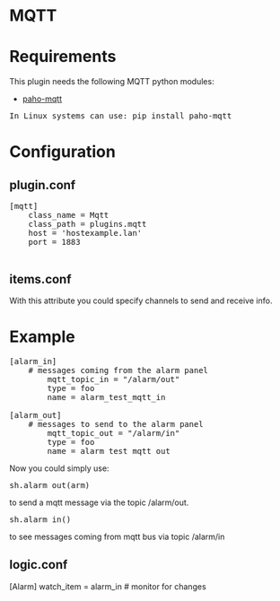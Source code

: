 # MQTT

Requirements
============
This plugin needs the following MQTT python modules:

   * [paho-mqtt](https://pypi.python.org/pypi/paho-mqtt)

<pre>In Linux systems can use: pip install paho-mqtt </pre>

Configuration
=============

plugin.conf
-----------
<pre>
[mqtt]
    class_name = Mqtt
    class_path = plugins.mqtt
    host = 'hostexample.lan'
    port = 1883
    
</pre>


items.conf
--------------

With this attribute you could specify channels to send and receive info.

# Example
<pre>
[alarm_in]
	# messages coming from the alarm panel
        mqtt_topic_in = "/alarm/out"
        type = foo
        name = alarm_test_mqtt_in

[alarm_out]
	# messages to send to the alarm panel
        mqtt_topic_out = "/alarm/in"
        type = foo
        name = alarm_test_mqtt_out
</pre>

Now you could simply use:
<pre>sh.alarm_out(arm)</pre> to send a mqtt message via the topic /alarm/out.
<pre>sh.alarm_in()</pre> to see messages coming from mqtt bus via topic /alarm/in

logic.conf 
-------------

[Alarm]
    watch_item = alarm_in # monitor for changes
